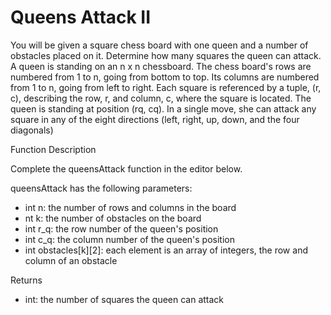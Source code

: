 # Queens Attack II

You will be given a square chess board with one queen and a number of obstacles placed on it. Determine how  many squares the queen can attack. A queen is standing on an n x n chessboard. The chess board's rows are numbered from 1 to n, going from  bottom to top. Its columns are numbered from 1 to n, going from left to right. Each square is referenced by a tuple, (r, c), describing the row, r, and column, c, where the square is located. The queen is standing at position (rq, cq). In a single move, she can attack any square in any of the eight directions (left, right, up, down, and the four diagonals)


Function Description

Complete the queensAttack function in the editor below.

queensAttack has the following parameters:
- int n: the number of rows and columns in the board
- nt k: the number of obstacles on the board
- int r_q: the row number of the queen's position
- int c_q: the column number of the queen's position
- int obstacles[k][2]: each element is an array of  integers, the row and column of an obstacle


Returns
- int: the number of squares the queen can attack
